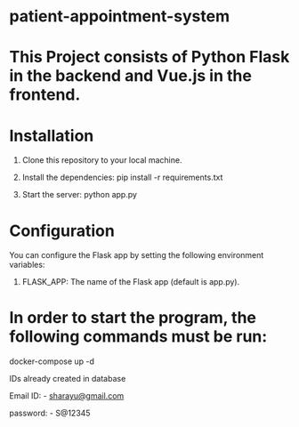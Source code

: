# patient-appointment-system

# This Project consists of Python Flask in the backend and Vue.js in the frontend.

# Installation

1. Clone this repository to your local machine.

2. Install the dependencies: pip install -r requirements.txt

3. Start the server: python app.py




# Configuration

You can configure the Flask app by setting the following environment variables:

1. FLASK_APP: The name of the Flask app (default is app.py).


# In order to start the program, the following commands must be run:

docker-compose up -d


IDs already created in database

Email ID: - sharayu@gmail.com

password: - S@12345
